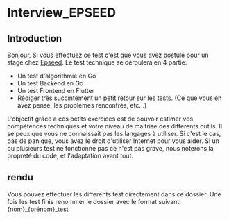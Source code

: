 # Interview_EPSEED

## Introduction

Bonjour,
Si vous effectuez ce test c'est que vous avez postulé pour un stage chez [Epseed](https://epseed.com).
Le test technique se déroulera en 4 partie:
- Un test d'algorithmie en Go
- Un test Backend en Go
- Un test Frontend en Flutter
- Rédiger très succintement un petit retour sur les tests. (Ce que vous en avez pensé, les problemes rencontrés, etc...)

L'objectif grâce a ces petits exercices est de pouvoir estimer vos compétences techniques et votre niveau de maitrise des differents outils.
Il se peux que vous ne connaissait pas les langages à utiliser. Si c'est le cas, pas de panique, vous avez le droit d'utiliser Internet pour vous aider.
Si un ou plusieurs test ne fonctionne pas ce n'est pas grave, nous noterons la propreté du code, et l'adaptation avant tout.

## rendu

Vous pouvez effectuer les differents test directement dans ce dossier.
Une fois les test finis renommer le dossier avec le format suivant: {nom}_{prénom}_test